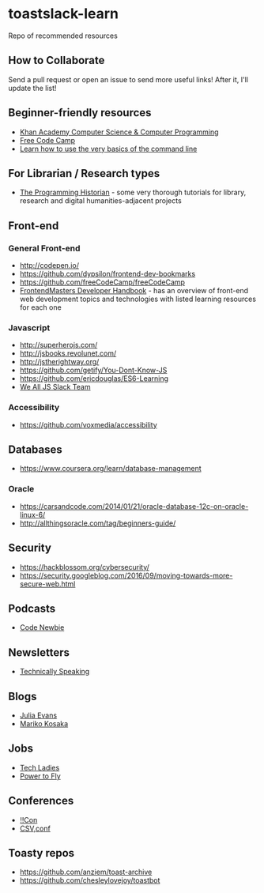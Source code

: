 # toastslack-learn
Repo of recommended resources

## How to Collaborate

Send a pull request or open an issue to send more useful links! After it, I'll update the list!

## Beginner-friendly resources

* [Khan Academy Computer Science & Computer Programming](https://www.khanacademy.org/computing)
* [Free Code Camp](https://www.freecodecamp.org/)
* [Learn how to use the very basics of the command line](https://learnpythonthehardway.org/book/appendixa.html)

## For Librarian / Research types
* [The Programming Historian](https://programminghistorian.org/) - some very thorough tutorials for library, research and digital humanities-adjacent projects

## Front-end

### General Front-end

* http://codepen.io/
* https://github.com/dypsilon/frontend-dev-bookmarks
* https://github.com/freeCodeCamp/freeCodeCamp
* [FrontendMasters Developer Handbook](https://github.com/FrontendMasters/front-end-handbook-2017) - has an overview of front-end web development topics and technologies with listed learning resources for each one

### Javascript

* http://superherojs.com/
* http://jsbooks.revolunet.com/
* http://jstherightway.org/
* https://github.com/getify/You-Dont-Know-JS
* https://github.com/ericdouglas/ES6-Learning
* [We All JS Slack Team](https://wealljs.org/)

### Accessibility

* https://github.com/voxmedia/accessibility

## Databases
* https://www.coursera.org/learn/database-management

### Oracle
* https://carsandcode.com/2014/01/21/oracle-database-12c-on-oracle-linux-6/
* http://allthingsoracle.com/tag/beginners-guide/

## Security
* https://hackblossom.org/cybersecurity/
* https://security.googleblog.com/2016/09/moving-towards-more-secure-web.html

## Podcasts
* [Code Newbie](http://www.codenewbie.org/podcast)

## Newsletters
* [Technically Speaking](https://tinyletter.com/techspeak)

## Blogs
* [Julia Evans](https://jvns.ca/)
* [Mariko Kosaka](http://kosamari.com/notes)

## Jobs
* [Tech Ladies](http://hiretechladies.com)
* [Power to Fly](https://powertofly.com/)

## Conferences
* [!!Con](http://bangbangcon.com/)
* [CSV,conf](https://csvconf.com)

## Toasty repos

* https://github.com/anziem/toast-archive
* https://github.com/chesleylovejoy/toastbot
